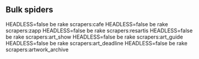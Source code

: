 ## Bulk spiders

HEADLESS=false be rake scrapers:cafe
HEADLESS=false be rake scrapers:zapp
HEADLESS=false be rake scrapers:resartis
HEADLESS=false be rake scrapers:art_show
HEADLESS=false be rake scrapers:art_guide
HEADLESS=false be rake scrapers:art_deadline
HEADLESS=false be rake scrapers:artwork_archive
